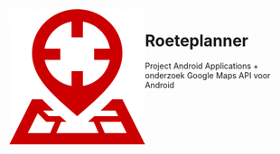 <img src="https://github.com/HeinPauwelyn/Roeteplanner/blob/master/Images/mipmap-xxxhdpi/ic_launcher.png" align="left" />

# Roeteplanner

Project Android Applications + onderzoek Google Maps API voor Android
